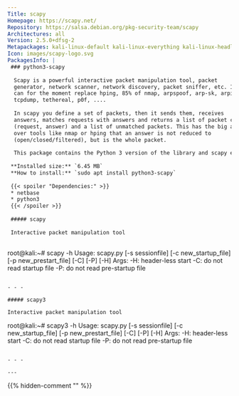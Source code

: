 ```yaml
---
Title: scapy
Homepage: https://scapy.net/
Repository: https://salsa.debian.org/pkg-security-team/scapy
Architectures: all
Version: 2.5.0+dfsg-2
Metapackages: kali-linux-default kali-linux-everything kali-linux-headless kali-linux-large kali-linux-nethunter kali-tools-802-11 kali-tools-information-gathering kali-tools-passwords kali-tools-voip kali-tools-vulnerability kali-tools-wireless 
Icon: images/scapy-logo.svg
PackagesInfo: |
 ### python3-scapy
 
  Scapy is a powerful interactive packet manipulation tool, packet
  generator, network scanner, network discovery, packet sniffer, etc. It
  can for the moment replace hping, 85% of nmap, arpspoof, arp-sk, arping,
  tcpdump, tethereal, p0f, ....
   
  In scapy you define a set of packets, then it sends them, receives
  answers, matches requests with answers and returns a list of packet couples
  (request, answer) and a list of unmatched packets. This has the big advantage
  over tools like nmap or hping that an answer is not reduced to
  (open/closed/filtered), but is the whole packet.
   
  This package contains the Python 3 version of the library and scapy executable.
 
 **Installed size:** `6.45 MB`  
 **How to install:** `sudo apt install python3-scapy`  
 
 {{< spoiler "Dependencies:" >}}
 * netbase
 * python3
 {{< /spoiler >}}
 
 ##### scapy
 
 Interactive packet manipulation tool
 
 ```
 root@kali:~# scapy -h
 Usage: scapy.py [-s sessionfile] [-c new_startup_file] [-p new_prestart_file] [-C] [-P] [-H]
 Args:
 	-H: header-less start
 	-C: do not read startup file
 	-P: do not read pre-startup file
 
 ```
 
 - - -
 
 ##### scapy3
 
 Interactive packet manipulation tool
 
 ```
 root@kali:~# scapy3 -h
 Usage: scapy.py [-s sessionfile] [-c new_startup_file] [-p new_prestart_file] [-C] [-P] [-H]
 Args:
 	-H: header-less start
 	-C: do not read startup file
 	-P: do not read pre-startup file
 
 ```
 
 - - -
 
---
```

{{% hidden-comment "<!--Do not edit anything above this line-->" %}}

